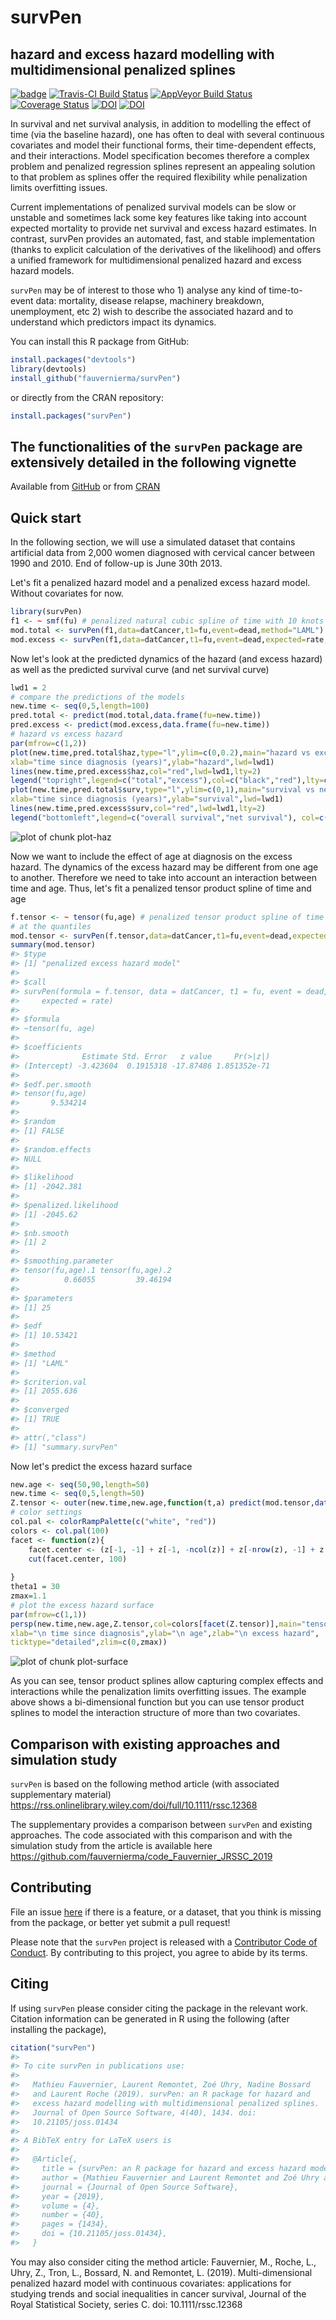 
# survPen
## hazard and excess hazard modelling with multidimensional penalized splines
[![badge](https://img.shields.io/badge/Launch-survPen-blue.svg)](https://mybinder.org/v2/gh/fauvernierma/survPen/master?urlpath=rstudio)
[![Travis-CI Build Status](https://api.travis-ci.com/fauvernierma/survPen.svg?branch=master)](https://app.travis-ci.com/github/fauvernierma/survPen)
[![AppVeyor Build Status](https://ci.appveyor.com/api/projects/status/github/fauvernierma/survPen?branch=master&svg=true)](https://ci.appveyor.com/project/fauvernierma/survpen)
[![Coverage Status](https://img.shields.io/codecov/c/github/fauvernierma/survPen/master.svg)](https://codecov.io/github/fauvernierma/survPen?branch=master)
[![DOI](https://zenodo.org/badge/181266005.svg)](https://zenodo.org/badge/latestdoi/181266005)
[![DOI](https://joss.theoj.org/papers/10.21105/joss.01434/status.svg)](https://doi.org/10.21105/joss.01434)


In survival and net survival analysis, in addition to modelling the effect of time (via the baseline hazard), 
one has often to deal with several continuous covariates and model their functional forms, their time-dependent 
effects, and their interactions. Model specification becomes therefore a complex problem and penalized regression 
splines represent an appealing solution to that problem as splines offer the required 
flexibility while penalization limits overfitting issues. 

Current implementations of penalized survival models can be slow or unstable and sometimes lack some key features 
like taking into account expected mortality to provide net survival and excess hazard estimates. In contrast, 
survPen provides an automated, fast, and stable implementation 
(thanks to explicit calculation of the derivatives of the likelihood) and offers a unified framework for 
multidimensional penalized hazard and excess hazard models.

`survPen` may be of interest to those who 1) analyse any kind of time-to-event data: mortality, disease relapse, 
machinery breakdown, unemployment, etc 2) wish to describe the associated hazard and to understand which predictors 
impact its dynamics.


You can install this R package from GitHub:


```r
install.packages("devtools")
library(devtools)
install_github("fauvernierma/survPen")
```

or directly from the CRAN repository:


```r
install.packages("survPen")
```


## The functionalities of the `survPen` package are extensively detailed in the following vignette
Available from
[GitHub](https://htmlpreview.github.io/?https://github.com/fauvernierma/survPen/blob/master/inst/doc/survival_analysis_with_survPen.html)
or from [CRAN](https://cran.r-project.org/web/packages/survPen/vignettes/survival_analysis_with_survPen.html)


## Quick start

In the following section, we will use a simulated dataset that contains artificial data from 2,000 women 
diagnosed with cervical cancer between 1990 and 2010. End of follow-up is June 30th 2013.

Let's fit a penalized hazard model and a penalized excess hazard model. Without covariates for now.

```r
library(survPen)
f1 <- ~ smf(fu) # penalized natural cubic spline of time with 10 knots placed at the quantiles
mod.total <- survPen(f1,data=datCancer,t1=fu,event=dead,method="LAML")
mod.excess <- survPen(f1,data=datCancer,t1=fu,event=dead,expected=rate,method="LAML")
```

Now let's look at the predicted dynamics of the hazard (and excess hazard) as well as the predicted 
survival curve (and net survival curve)


```r
lwd1 = 2
# compare the predictions of the models
new.time <- seq(0,5,length=100)
pred.total <- predict(mod.total,data.frame(fu=new.time))
pred.excess <- predict(mod.excess,data.frame(fu=new.time))
# hazard vs excess hazard
par(mfrow=c(1,2))
plot(new.time,pred.total$haz,type="l",ylim=c(0,0.2),main="hazard vs excess hazard",
xlab="time since diagnosis (years)",ylab="hazard",lwd=lwd1)
lines(new.time,pred.excess$haz,col="red",lwd=lwd1,lty=2)
legend("topright",legend=c("total","excess"),col=c("black","red"),lty=c(1,2), lwd=rep(lwd1,2))
plot(new.time,pred.total$surv,type="l",ylim=c(0,1),main="survival vs net survival",
xlab="time since diagnosis (years)",ylab="survival",lwd=lwd1)
lines(new.time,pred.excess$surv,col="red",lwd=lwd1,lty=2)
legend("bottomleft",legend=c("overall survival","net survival"), col=c("black","red"), lty=c(1,2), lwd=rep(lwd1,2)) 
```

![plot of chunk plot-haz](figure/plot-haz-1.png)

Now we want to include the effect of age at diagnosis on the excess hazard. The dynamics of the excess hazard 
may be different from one age to another. Therefore we need to take into account an interaction between time and age.
Thus, let's fit a penalized tensor product spline of time and age 


```r
f.tensor <- ~ tensor(fu,age) # penalized tensor product spline of time and age with 5*5 = 25 knots placed 
# at the quantiles
mod.tensor <- survPen(f.tensor,data=datCancer,t1=fu,event=dead,expected=rate)
summary(mod.tensor)
#> $type
#> [1] "penalized excess hazard model"
#> 
#> $call
#> survPen(formula = f.tensor, data = datCancer, t1 = fu, event = dead, 
#>     expected = rate)
#> 
#> $formula
#> ~tensor(fu, age)
#> 
#> $coefficients
#>              Estimate Std. Error   z value     Pr(>|z|)
#> (Intercept) -3.423604  0.1915318 -17.87486 1.851352e-71
#> 
#> $edf.per.smooth
#> tensor(fu,age) 
#>       9.534214 
#> 
#> $random
#> [1] FALSE
#> 
#> $random.effects
#> NULL
#> 
#> $likelihood
#> [1] -2042.381
#> 
#> $penalized.likelihood
#> [1] -2045.62
#> 
#> $nb.smooth
#> [1] 2
#> 
#> $smoothing.parameter
#> tensor(fu,age).1 tensor(fu,age).2 
#>          0.66055         39.46194 
#> 
#> $parameters
#> [1] 25
#> 
#> $edf
#> [1] 10.53421
#> 
#> $method
#> [1] "LAML"
#> 
#> $criterion.val
#> [1] 2055.636
#> 
#> $converged
#> [1] TRUE
#> 
#> attr(,"class")
#> [1] "summary.survPen"
```

Now let's predict the excess hazard surface



```r
new.age <- seq(50,90,length=50)
new.time <- seq(0,5,length=50)
Z.tensor <- outer(new.time,new.age,function(t,a) predict(mod.tensor,data.frame(fu=t,age=a))$haz)
# color settings
col.pal <- colorRampPalette(c("white", "red"))
colors <- col.pal(100)
facet <- function(z){
    facet.center <- (z[-1, -1] + z[-1, -ncol(z)] + z[-nrow(z), -1] + z[-nrow(z), -ncol(z)])/4
    cut(facet.center, 100)
    
}
theta1 = 30
zmax=1.1
# plot the excess hazard surface
par(mfrow=c(1,1))
persp(new.time,new.age,Z.tensor,col=colors[facet(Z.tensor)],main="tensor",theta=theta1,
xlab="\n time since diagnosis",ylab="\n age",zlab="\n excess hazard",
ticktype="detailed",zlim=c(0,zmax))
```

![plot of chunk plot-surface](figure/plot-surface-1.png)

As you can see, tensor product splines allow capturing complex effects and interactions while the penalization limits overfitting issues. The example above shows a bi-dimensional function but you can use tensor product splines to model the interaction structure of more than two covariates.

## Comparison with existing approaches and simulation study

`survPen` is based on the following method article (with associated supplementary material)
https://rss.onlinelibrary.wiley.com/doi/full/10.1111/rssc.12368

The supplementary provides a comparison between `survPen` and existing approaches. The code associated with this comparison and with the simulation study from the article is available here
https://github.com/fauvernierma/code_Fauvernier_JRSSC_2019


## Contributing

File an issue [here](https://github.com/fauvernierma/survPen/issues) if there is a feature, or a dataset, that you think is missing from the package, or better yet submit a pull request!

Please note that the `survPen` project is released with a [Contributor Code of Conduct](.github/CODE_OF_CONDUCT.md). By contributing to this project, you agree to abide by its terms.

## Citing 

If using `survPen` please consider citing the package in the relevant work. Citation information can be generated in R using the following (after installing the package),


```r
citation("survPen")
#> 
#> To cite survPen in publications use:
#> 
#>   Mathieu Fauvernier, Laurent Remontet, Zoé Uhry, Nadine Bossard
#>   and Laurent Roche (2019). survPen: an R package for hazard and
#>   excess hazard modelling with multidimensional penalized splines.
#>   Journal of Open Source Software, 4(40), 1434. doi:
#>   10.21105/joss.01434
#> 
#> A BibTeX entry for LaTeX users is
#> 
#>   @Article{,
#>     title = {survPen: an R package for hazard and excess hazard modelling with multidimensional penalized splines},
#>     author = {Mathieu Fauvernier and Laurent Remontet and Zoé Uhry and Nadine Bossard and Laurent Roche},
#>     journal = {Journal of Open Source Software},
#>     year = {2019},
#>     volume = {4},
#>     number = {40},
#>     pages = {1434},
#>     doi = {10.21105/joss.01434},
#>   }
```

You may also consider citing the method article:
Fauvernier, M., Roche, L., Uhry, Z., Tron, L., Bossard, N. and Remontet, L. (2019). Multi-dimensional penalized hazard model with continuous covariates: applications for studying trends and social inequalities in cancer survival, 
Journal of the Royal Statistical Society, series C. doi: 10.1111/rssc.12368





